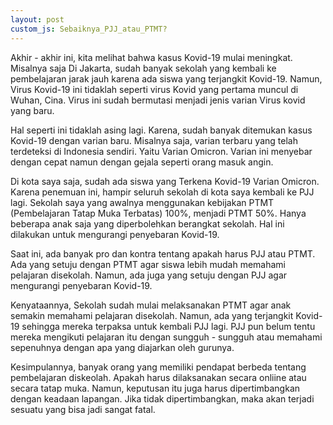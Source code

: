 ```yaml
---
layout: post
custom_js: Sebaiknya_PJJ_atau_PTMT?
---
```


Akhir - akhir ini, kita melihat bahwa kasus Kovid-19 mulai meningkat. Misalnya saja Di Jakarta, sudah banyak sekolah yang kembali ke pembelajaran jarak jauh karena ada siswa yang terjangkit Kovid-19. Namun, Virus Kovid-19 ini tidaklah seperti virus Kovid yang pertama muncul di Wuhan, Cina. Virus ini sudah bermutasi menjadi jenis varian Virus kovid yang baru. 

Hal seperti ini tidaklah asing lagi. Karena, sudah banyak ditemukan kasus Kovid-19 dengan varian baru. Misalnya saja, varian terbaru yang telah terdeteksi di Indonesia sendiri. Yaitu Varian Omicron. Varian ini menyebar dengan cepat namun dengan gejala seperti orang masuk angin.

Di kota saya saja, sudah ada siswa yang Terkena Kovid-19 Varian Omicron. Karena penemuan ini, hampir seluruh sekolah di kota saya kembali ke PJJ lagi. Sekolah saya yang awalnya menggunakan kebijakan PTMT (Pembelajaran Tatap Muka Terbatas) 100%, menjadi PTMT 50%. Hanya beberapa anak saja yang diperbolehkan berangkat sekolah. Hal ini dilakukan untuk mengurangi penyebaran Kovid-19.

Saat ini, ada banyak pro dan kontra tentang apakah harus PJJ atau PTMT. Ada yang setuju dengan PTMT agar siswa lebih mudah memahami pelajaran disekolah. Namun, ada juga yang setuju dengan PJJ agar mengurangi penyebaran Kovid-19. 

Kenyataannya, Sekolah sudah mulai melaksanakan PTMT agar anak semakin memahami pelajaran disekolah. Namun, ada yang terjangkit Kovid-19 sehingga mereka terpaksa untuk kembali PJJ lagi. PJJ pun belum tentu mereka mengikuti pelajaran itu dengan sungguh - sungguh atau memahami sepenuhnya dengan apa yang diajarkan oleh gurunya. 

Kesimpulannya, banyak orang yang memiliki pendapat berbeda tentang pembelajaran diskeolah. Apakah harus dilaksanakan secara onliine atau secara tatap muka. Namun, keputusan itu juga harus dipertimbangkan dengan keadaan lapangan. Jika tidak dipertimbangkan, maka akan terjadi sesuatu yang bisa jadi sangat fatal.
